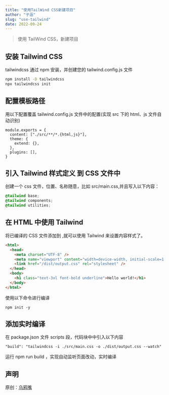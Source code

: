 ```yaml
---
title: "使用TailWind CSS新建项目"
author: "子涵"
slug: "use-tailwind"
date: 2022-09-24
---
```


> 使用 TailWind CSS，新建项目

## 安装 Tailwind CSS

tailwindcss 通过 npm 安装，并创建您的 tailwind.config.js 文件

```bash
npm install -D tailwindcss
npx tailwindcss init

```

## 配置模板路径

用以下配置覆盖 tailwind.config.js 文件中的配置(实现 src 下的 html、js 文件自动识别)

```
module.exports = {
  content: ["./src/**/*.{html,js}"],
  theme: {
    extend: {},
  },
  plugins: [],
}

```

## 引入 Tailwind 样式定义 到 CSS 文件中

创建一个 css 文件，位置、名称随意，比如 src/main.css,并且写入以下内容：

```css
@tailwind base;
@tailwind components;
@tailwind utilities;
```

## 在 HTML 中使用 Tailwind

将已编译的 CSS 文件添加到 <head> ,就可以使用 Tailwind 来设置内容样式了。

```html
<html>
  <head>
    <meta charset="UTF-8" />
    <meta name="viewport" content="width=device-width, initial-scale=1.0" />
    <link href="/dist/output.css" rel="stylesheet" />
  </head>
  <body>
    <h1 class="text-3xl font-bold underline">Hello world!</h1>
  </body>
</html>
```

使用以下命令进行编译

```
npm init -y

```

## 添加实时编译

在 package.json 文件 scripts 段，代码块中中引入以下内容

```
"build": "tailwindcss -i ./src/main.css -o ./dist/output.css --watch"

```

运行 npm run build ，实现自动监听页面改动，实时编译

## 声明

原创：[乌鸦嘴](https://wyz.xyz/d/306-tailwind-30tailwind-css/3)
